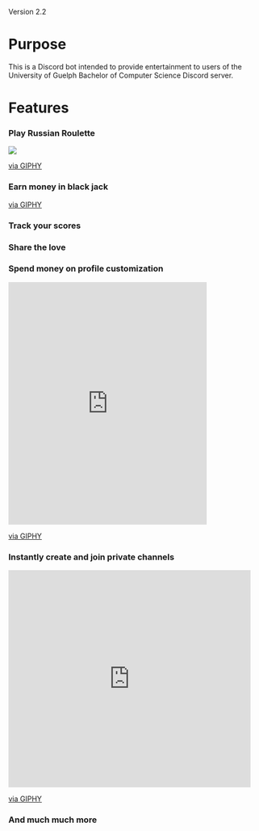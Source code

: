 Version 2.2
# Purpose
This is a Discord bot intended to provide entertainment to users of the
University of Guelph Bachelor of Computer Science Discord server.

# Features

### Play Russian Roulette

![](https://giphy.com/gifs/f9FypkpxXD4SUr3pPr.gif)

<a href="https://giphy.com/gifs/f9FypkpxXD4SUr3pPr">via GIPHY</a>

### Earn money in black jack
<a href="https://giphy.com/gifs/JRtDpC4cdI6t0jdH0C">via GIPHY</a>

### Track your scores
<a href="//imgur.com/a/yFt2jOc"></a>

### Share the love
<blockquote class="imgur-embed-pub" lang="en" data-id="a/UT7Q2wG"><a href="//imgur.com/a/UT7Q2wG"></a></blockquote><script async src="//s.imgur.com/min/embed.js" charset="utf-8"></script>

### Spend money on profile customization
<iframe src="https://giphy.com/embed/jp87aFDI5tf4AulPYf" width="393" height="480" frameBorder="0" class="giphy-embed" allowFullScreen></iframe><p><a href="https://giphy.com/gifs/jp87aFDI5tf4AulPYf">via GIPHY</a></p>

### Instantly create and join private channels
<iframe src="https://giphy.com/embed/QB4HJ6o8lI3dLMyx8q" width="480" height="430" frameBorder="0" class="giphy-embed" allowFullScreen></iframe><p><a href="https://giphy.com/gifs/QB4HJ6o8lI3dLMyx8q">via GIPHY</a></p>

### And much much more
<blockquote class="imgur-embed-pub" lang="en" data-id="a/uVzYbWM"><a href="//imgur.com/a/uVzYbWM"></a></blockquote><script async src="//s.imgur.com/min/embed.js" charset="utf-8"></script>
